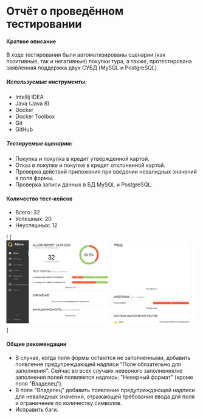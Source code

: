 # Отчёт о проведённом тестировании #

#### Краткое описание ####

В ходе тестирования были автоматизированы сценарии (как позитивные, так и негативные) покупки тура, а также, протестирована заявленная поддержка двух СУБД (MySQL и PostgreSQL).

##### Используемые инструменты: #####

* Intellij IDEA
* Java (Java 8)
* Docker
* Docker Toolbox
* Git
* GitHub

##### Тестируемые сценарии: #####

* Покупка и покупка в кредит утвержденной картой.
* Отказ в покупке и покупке в кредит отклоненной картой.
* Проверка действий приложения при введении невалидных значений в поля формы.
* Проверка записи данных в БД MySQL и PostgreSQL.

#### Количество тест-кейсов ####

* Всего: 32
* Успешных: 20
* Неуспешных: 12

! [![img.png](img.png)]

#### Общие рекомендации ####

* В случае, когда поля формы остаются не заполненными, добавить появление предупреждающей надписи "Поле обязательно для заполнения". Сейчас во всех случаях неверного заполнения/не заполнения полей появляется надпись: "Неверный формат" (кроме поля "Владелец").
* В поле "Владелец" добавить появление предупреждающей надписи для невалидных значений, отражающей требования ввода для поля и ограничение по количеству символов.
* Исправить баги.
